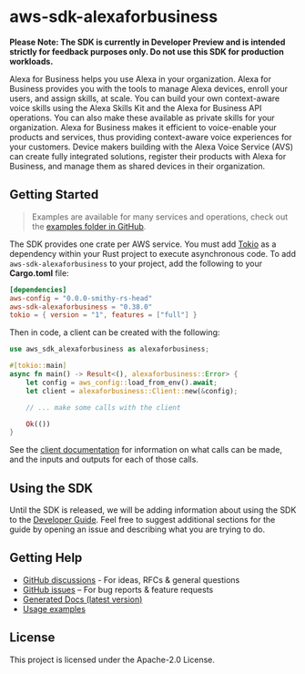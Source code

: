 # aws-sdk-alexaforbusiness

**Please Note: The SDK is currently in Developer Preview and is intended strictly for
feedback purposes only. Do not use this SDK for production workloads.**

Alexa for Business helps you use Alexa in your organization. Alexa for Business provides you with the tools to manage Alexa devices, enroll your users, and assign skills, at scale. You can build your own context-aware voice skills using the Alexa Skills Kit and the Alexa for Business API operations. You can also make these available as private skills for your organization. Alexa for Business makes it efficient to voice-enable your products and services, thus providing context-aware voice experiences for your customers. Device makers building with the Alexa Voice Service (AVS) can create fully integrated solutions, register their products with Alexa for Business, and manage them as shared devices in their organization.

## Getting Started

> Examples are available for many services and operations, check out the
> [examples folder in GitHub](https://github.com/awslabs/aws-sdk-rust/tree/main/examples).

The SDK provides one crate per AWS service. You must add [Tokio](https://crates.io/crates/tokio)
as a dependency within your Rust project to execute asynchronous code. To add `aws-sdk-alexaforbusiness` to
your project, add the following to your **Cargo.toml** file:

```toml
[dependencies]
aws-config = "0.0.0-smithy-rs-head"
aws-sdk-alexaforbusiness = "0.38.0"
tokio = { version = "1", features = ["full"] }
```

Then in code, a client can be created with the following:

```rust
use aws_sdk_alexaforbusiness as alexaforbusiness;

#[tokio::main]
async fn main() -> Result<(), alexaforbusiness::Error> {
    let config = aws_config::load_from_env().await;
    let client = alexaforbusiness::Client::new(&config);

    // ... make some calls with the client

    Ok(())
}
```

See the [client documentation](https://docs.rs/aws-sdk-alexaforbusiness/latest/aws_sdk_alexaforbusiness/client/struct.Client.html)
for information on what calls can be made, and the inputs and outputs for each of those calls.

## Using the SDK

Until the SDK is released, we will be adding information about using the SDK to the
[Developer Guide](https://docs.aws.amazon.com/sdk-for-rust/latest/dg/welcome.html). Feel free to suggest
additional sections for the guide by opening an issue and describing what you are trying to do.

## Getting Help

* [GitHub discussions](https://github.com/awslabs/aws-sdk-rust/discussions) - For ideas, RFCs & general questions
* [GitHub issues](https://github.com/awslabs/aws-sdk-rust/issues/new/choose) – For bug reports & feature requests
* [Generated Docs (latest version)](https://awslabs.github.io/aws-sdk-rust/)
* [Usage examples](https://github.com/awslabs/aws-sdk-rust/tree/main/examples)

## License

This project is licensed under the Apache-2.0 License.


